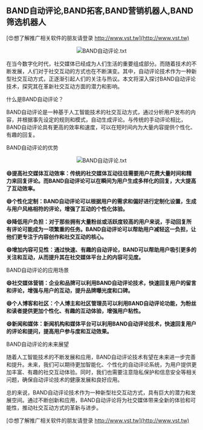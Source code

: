 ## **BAND自动评论,BAND拓客,BAND营销机器人,BAND筛选机器人**

[😍想了解推广相关软件的朋友请登录 http://www.vst.tw](http://www.vst.tw)

 <center><img src="https://vst.tw/MP4/tuiguang/png/6.png" alt="BAND自动评论.txt"></center>

在当今数字化时代，社交媒体已经成为人们生活的重要组成部分。而随着技术的不断发展，人们对于社交互动的方式也在不断演变。其中，自动评论技术作为一种新型社交互动方式，正逐渐引起人们的关注与热议。本文将深入探讨BAND自动评论技术，探究其在革新社交互动方面的潜力和影响。

什么是BAND自动评论？

BAND自动评论是一种基于人工智能技术的社交互动方式，通过分析用户发布的内容，并根据事先设定的规则和模式，自动生成评论。与传统的手动评论相比，BAND自动评论具有更高的效率和速度，可以在短时间内为大量内容提供个性化、有趣的回复。

BAND自动评论的优势

 <center><img src="https://vst.tw/MP4/tuiguang/png/5.png" alt="BAND自动评论.txt"></center>

**😄提高社交媒体互动效率：传统的社交媒体互动往往需要用户花费大量时间和精力来回复评论。而BAND自动评论可以在瞬间为用户生成多样化的回复，大大提高了互动效率。**

**😄个性化定制：BAND自动评论可以根据用户的需求和偏好进行定制化设置，生成与用户风格相符的评论，增强了互动的个性化体验。**

**😄降低用户负担：对于那些拥有大量粉丝或活跃度较高的用户来说，手动回复所有评论可能成为一项繁重的任务。BAND自动评论可以帮助用户减轻这一负担，让他们更专注于内容创作和社交互动的核心。**

**😄增加内容可见性：通过快速、有趣的自动评论，BAND可以帮助用户吸引更多的关注和互动，从而提升其在社交媒体平台上的内容可见度。**

BAND自动评论的应用场景

**😄社交媒体营销：企业和品牌可以利用BAND自动评论技术，快速回复用户的留言和评论，增强与用户的互动，提升品牌曝光度和口碑。**

**😄个人博客和社区：个人博主和社区管理员可以利用BAND自动评论功能，为粉丝和读者提供更加个性化、有趣的互动体验，增强用户粘性。**

**😄新闻和媒体：新闻机构和媒体平台可以利用BAND自动评论技术，快速回复用户的评论和提问，提高用户参与度和互动效果。**

BAND自动评论的未来展望

随着人工智能技术的不断发展和应用，BAND自动评论技术有望在未来进一步完善和提升。未来，我们可以期待更加智能化、个性化的自动评论系统，为用户提供更加丰富、有趣的社交互动体验。同时，我们也需要注意隐私保护和信息安全等相关问题，确保自动评论技术的健康发展和良好应用。

总的来说，BAND自动评论技术作为一种新型社交互动方式，具有巨大的潜力和发展空间。通过不断创新和应用，BAND自动评论将为社交媒体带来全新的体验和可能性，推动社交互动方式的革新与进步。

[😍想了解推广相关软件的朋友请登录 http://www.vst.tw](http://www.vst.tw)



